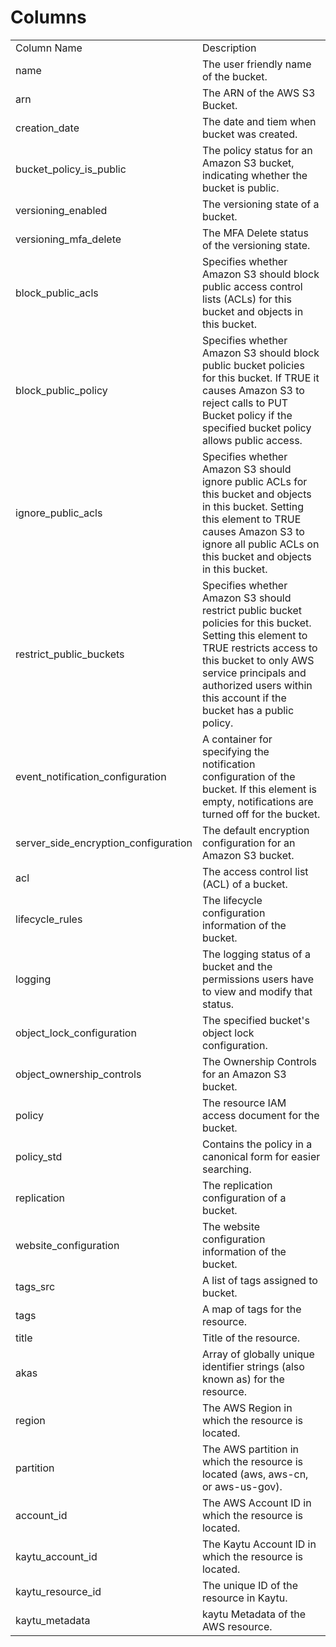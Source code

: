 # Columns  

<table>
	<tr><td>Column Name</td><td>Description</td></tr>
	<tr><td>name</td><td>The user friendly name of the bucket.</td></tr>
	<tr><td>arn</td><td>The ARN of the AWS S3 Bucket.</td></tr>
	<tr><td>creation_date</td><td>The date and tiem when bucket was created.</td></tr>
	<tr><td>bucket_policy_is_public</td><td>The policy status for an Amazon S3 bucket, indicating whether the bucket is public.</td></tr>
	<tr><td>versioning_enabled</td><td>The versioning state of a bucket.</td></tr>
	<tr><td>versioning_mfa_delete</td><td>The MFA Delete status of the versioning state.</td></tr>
	<tr><td>block_public_acls</td><td>Specifies whether Amazon S3 should block public access control lists (ACLs) for this bucket and objects in this bucket.</td></tr>
	<tr><td>block_public_policy</td><td>Specifies whether Amazon S3 should block public bucket policies for this bucket. If TRUE it causes Amazon S3 to reject calls to PUT Bucket policy if the specified bucket policy allows public access.</td></tr>
	<tr><td>ignore_public_acls</td><td>Specifies whether Amazon S3 should ignore public ACLs for this bucket and objects in this bucket. Setting this element to TRUE causes Amazon S3 to ignore all public ACLs on this bucket and objects in this bucket.</td></tr>
	<tr><td>restrict_public_buckets</td><td>Specifies whether Amazon S3 should restrict public bucket policies for this bucket. Setting this element to TRUE restricts access to this bucket to only AWS service principals and authorized users within this account if the bucket has a public policy.</td></tr>
	<tr><td>event_notification_configuration</td><td>A container for specifying the notification configuration of the bucket. If this element is empty, notifications are turned off for the bucket.</td></tr>
	<tr><td>server_side_encryption_configuration</td><td>The default encryption configuration for an Amazon S3 bucket.</td></tr>
	<tr><td>acl</td><td>The access control list (ACL) of a bucket.</td></tr>
	<tr><td>lifecycle_rules</td><td>The lifecycle configuration information of the bucket.</td></tr>
	<tr><td>logging</td><td>The logging status of a bucket and the permissions users have to view and modify that status.</td></tr>
	<tr><td>object_lock_configuration</td><td>The specified bucket&#39;s object lock configuration.</td></tr>
	<tr><td>object_ownership_controls</td><td>The Ownership Controls for an Amazon S3 bucket.</td></tr>
	<tr><td>policy</td><td>The resource IAM access document for the bucket.</td></tr>
	<tr><td>policy_std</td><td>Contains the policy in a canonical form for easier searching.</td></tr>
	<tr><td>replication</td><td>The replication configuration of a bucket.</td></tr>
	<tr><td>website_configuration</td><td>The website configuration information of the bucket.</td></tr>
	<tr><td>tags_src</td><td>A list of tags assigned to bucket.</td></tr>
	<tr><td>tags</td><td>A map of tags for the resource.</td></tr>
	<tr><td>title</td><td>Title of the resource.</td></tr>
	<tr><td>akas</td><td>Array of globally unique identifier strings (also known as) for the resource.</td></tr>
	<tr><td>region</td><td>The AWS Region in which the resource is located.</td></tr>
	<tr><td>partition</td><td>The AWS partition in which the resource is located (aws, aws-cn, or aws-us-gov).</td></tr>
	<tr><td>account_id</td><td>The AWS Account ID in which the resource is located.</td></tr>
	<tr><td>kaytu_account_id</td><td>The Kaytu Account ID in which the resource is located.</td></tr>
	<tr><td>kaytu_resource_id</td><td>The unique ID of the resource in Kaytu.</td></tr>
	<tr><td>kaytu_metadata</td><td>kaytu Metadata of the AWS resource.</td></tr>
</table>